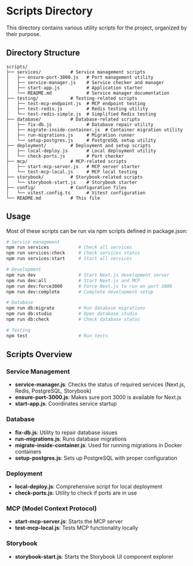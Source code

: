 # Scripts Directory

This directory contains various utility scripts for the project, organized by their purpose.

## Directory Structure

```
scripts/
├── services/           # Service management scripts
│   ├── ensure-port-3000.js   # Port management utility
│   ├── service-manager.js    # Service checker and manager
│   ├── start-app.js          # Application starter
│   └── README.md             # Service manager documentation
├── testing/            # Testing-related scripts
│   ├── test-mcp-endpoint.js  # MCP endpoint testing
│   ├── test-redis.js         # Redis testing utility
│   └── test-redis-simple.js  # Simplified Redis testing
├── database/           # Database-related scripts
│   ├── fix-db.js             # Database repair utility
│   ├── migrate-inside-container.js  # Container migration utility
│   ├── run-migrations.js     # Migration runner
│   └── setup-postgres.js     # PostgreSQL setup utility
├── deployment/         # Deployment and setup scripts
│   ├── local-deploy.js       # Local deployment utility
│   └── check-ports.js        # Port checker
├── mcp/                # MCP-related scripts
│   ├── start-mcp-server.js   # MCP server starter
│   └── test-mcp-local.js     # MCP local testing
├── storybook/          # Storybook-related scripts
│   └── storybook-start.js    # Storybook starter
├── config/             # Configuration files
│   └── vitest.config.ts      # Vitest configuration
└── README.md           # This file
```

## Usage

Most of these scripts can be run via npm scripts defined in package.json:

```bash
# Service management
npm run services           # Check all services
npm run services:check     # Check services status
npm run services:start     # Start all services

# Development
npm run dev                # Start Next.js development server
npm run dev:all            # Start Next.js and MCP
npm run dev:force3000      # Force Next.js to run on port 3000
npm run dev:complete       # Complete development setup

# Database
npm run db:migrate         # Run database migrations
npm run db:studio          # Open database studio
npm run db:check           # Check database status

# Testing
npm test                   # Run tests
```

## Scripts Overview

### Service Management
- **service-manager.js**: Checks the status of required services (Next.js, Redis, PostgreSQL, Storybook)
- **ensure-port-3000.js**: Makes sure port 3000 is available for Next.js
- **start-app.js**: Coordinates service startup

### Database
- **fix-db.js**: Utility to repair database issues
- **run-migrations.js**: Runs database migrations
- **migrate-inside-container.js**: Used for running migrations in Docker containers
- **setup-postgres.js**: Sets up PostgreSQL with proper configuration

### Deployment
- **local-deploy.js**: Comprehensive script for local deployment
- **check-ports.js**: Utility to check if ports are in use

### MCP (Model Context Protocol)
- **start-mcp-server.js**: Starts the MCP server
- **test-mcp-local.js**: Tests MCP functionality locally

### Storybook
- **storybook-start.js**: Starts the Storybook UI component explorer 